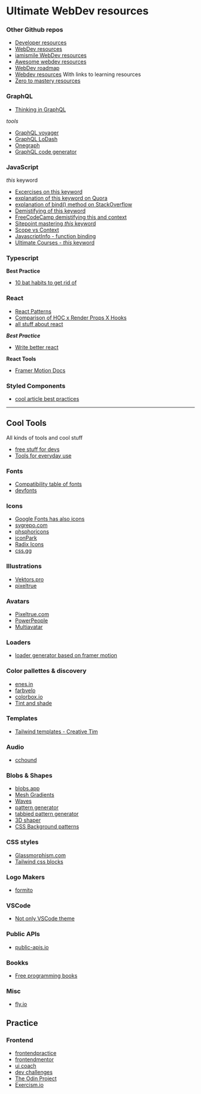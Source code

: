 # Ultimate WebDev resources   

### Other Github repos
- [Developer resources](https://github.com/codingknite/frontend-development)
- [WebDev resources](https://github.com/mrmartineau/awesome-web-dev-resources)
- [iamismile WebDev resources](https://github.com/iamismile/web-dev-resources)
- [Awesome webdev resources](https://github.com/mrmartineau/awesome-web-dev-resources)
- [WebDev roadmap](https://github.com/kamranahmedse/developer-roadmap)
- [Webdev resources](https://github.com/andrews1022/web-development-2021-course-list) With links to learning resources
- [Zero to mastery resources](https://github.com/zero-to-mastery/resources)


### GraphQL
- [Thinking in GraphQL](https://relay.dev/docs/principles-and-architecture/thinking-in-graphql/)

*tools*   
- [GraphQL voyager](https://apis.guru/graphql-voyager/)
- [GraphQL LoDash](https://github.com/APIs-guru/graphql-lodash)
- [Onegraph](https://www.onegraph.com/)
- [GraphQL code generator](https://www.graphql-code-generator.com/)

### JavaScript

*this* keyword
- [Excercises on this keyword](https://github.com/joinpursuit/AC3.1/blob/master/lessons/javascript-advanced/object-prototypes/this-keyword-exercises.md)
- [explanation of this keyword on Quora](https://www.quora.com/Can-anyone-give-me-ways-to-practice-the-this-keyword-in-Javascript)
- [explanation of bind() method on StackOverflow](https://stackoverflow.com/questions/2236747/what-is-the-use-of-the-javascript-bind-method#:~:text=Summary%3A,in%20the%20bind()%20function.)
- [Demistifying of this keyword](https://www.javascripttutorial.net/javascript-this/)
- [FreeCodeCamp demistifying this and context](https://www.freecodecamp.org/news/how-to-understand-the-keyword-this-and-context-in-javascript-cd624c6b74b8/)
- [Sitepoint mastering *this* keyword](https://www.sitepoint.com/mastering-javascripts-this-keyword/)
- [Scope vs Context](https://blog.kevinchisholm.com/javascript/difference-between-scope-and-context/#:~:text=Context%20is%20related%20to%20objects,to%20which%20a%20function%20belongs.)
- [JavascriptInfo - function binding](https://javascript.info/bind)
- [Ultimate Courses - *this* keyword](https://ultimatecourses.com/blog/understanding-the-this-keyword-in-javascript)


### Typescript   

**Best Practice**
- [10 bat habits to get rid of](https://startup-cto.net/10-bad-typescript-habits-to-break-this-year/)


### React   
- [React Patterns](https://reactpatterns.com/)
- [Comparison of HOC x Render Props X Hooks](https://medium.com/simply/comparison-hocs-vs-render-props-vs-hooks-55f9ffcd5dc6)
- [all stuff about react](https://github.com/enaqx/awesome-react)

***Best Practice***
- [Write better react](https://alexkondov.com/tao-of-react/)


**React Tools**   
- [Framer Motion Docs](https://www.framer.com/api/motion/)

### Styled Components
- [cool article best practices](https://www.joshwcomeau.com/css/styled-components/)

---
## Cool Tools   
All kinds of tools and cool stuff

- [free stuff for devs](https://free-for.dev/#/)
- [Tools for everyday use](https://omatsuri.app/)

### Fonts
- [Compatibility table of fonts](http://fontfamily.io/)
- [devfonts](https://devfonts.gafi.dev/)

### Icons   
- [Google Fonts has also icons](https://fonts.google.com/icons)
- [svgrepo.com](https://www.svgrepo.com/)
- [phsphoricons](https://phosphoricons.com/)
- [iconPark](https://github.com/bytedance/IconPark?ck_subscriber_id=478662062)
- [Radix Icons](https://icons.modulz.app/)
- [css.gg](https://css.gg/)

### Illustrations
- [Vektors.pro](https://www.vektors.pro/)
- [pixeltrue](https://www.pixeltrue.com/free-illustrations)

### Avatars   
- [Pixeltrue.com](https://www.pixeltrue.com/)
- [PowerPeople](https://powerpeopleplatform.com/)
- [Multiavatar](https://multiavatar.com/)

### Loaders   
- [loader generator based on framer motion](https://loaders.io/)

### Color pallettes & discovery   
- [enes.in](https://enes.in/sorted-colors/)
- [farbvelo](https://farbvelo.elastiq.ch/)
- [colorbox.io](https://colorbox.io/)
- [Tint and shade](https://maketintsandshades.com/)

### Templates   
- [Tailwind templates - Creative Tim](https://www.creative-tim.com/search?utf8=%E2%9C%93&q=notus)

### Audio
- [cchound](https://cchound.com/)

### Blobs & Shapes  
- [blobs.app](https://blobs.app/)
- [Mesh Gradients](https://meshgradient.com/)
- [Waves](https://www.svgwaves.io/)
- [pattern generator](https://doodad.dev/pattern-generator/)
- [tabbied pattern generator](https://tabbied.com/)
- [3D shaper](https://www.shapefest.com/)
- [CSS Background patterns](https://www.magicpattern.design/tools/css-backgrounds)

### CSS styles
- [Glassmorphism.com](https://glassmorphism.com/)
- [Tailwind css blocks](https://blocks.wickedtemplates.com/)

### Logo Makers
- [formito](https://formito.com/tools/logo)

### VSCode   
- [Not only VSCode theme](https://themes.vscode.one/)   

### Public APIs
- [public-apis.io](https://public-apis.io/)

### Bookks   
- [Free programming books](https://github.com/EbookFoundation/free-programming-books)

### Misc
- [fly.io](https://fly.io/)

## Practice

### Frontend
- [frontendpractice](https://www.frontendpractice.com/)
- [frontendmentor](https://www.frontendmentor.io/solutions)
- [ui coach](https://uicoach.io/app)
- [dev challenges](https://devchallenges.io/)
- [The Odin Project](https://www.theodinproject.com/)
- [Exercism.io](https://exercism.io/)